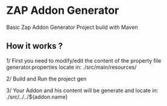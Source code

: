 
# ZAP Addon Generator

Basic Zap Addon Generator Project build with Maven

## How it works ?

1/ First you need to modify/edit the content of the property file generator.properties locate in:
./src/main/resources/

2/ Build and Run the project gen

3/ Your Addon and his content will be generate and locate in:
./src/../../${addon.name}
